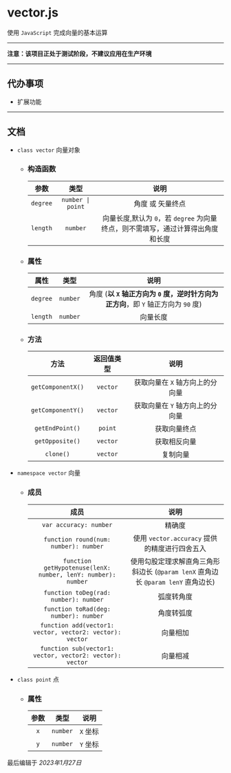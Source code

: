 # vector.js
使用 `JavaScript` 完成向量的基本运算

---

**注意：该项目正处于测试阶段，不建议应用在生产环境**

---

## 代办事项
- 扩展功能

---

## 文档

- `class vector` 向量对象

    - ### 构造函数
    
        | 参数 | 类型 | 说明 |
        |:---:|:---:|:---:|
        | `degree` | `number \| point` | 角度 或 矢量终点 |
        | `length` | `number` | 向量长度,默认为 `0`，若 `degree` 为向量终点，则不需填写，通过计算得出角度和长度 |

    - ### 属性

        | 属性 | 类型 | 说明 |
        |:---:|:---:|:---:|
        | `degree` | `number` | 角度 (**以 `X` 轴正方向为 `0` 度，逆时针方向为正方向**，即 `Y` 轴正方向为 `90` 度)|
        | `length` | `number` | 向量长度 |
    
    - ### 方法 
    
        | 方法 | 返回值类型 | 说明 |
        |:---:|:---:|:---:|
        | `getComponentX()` | `vector` | 获取向量在 `X` 轴方向上的分向量 |
        | `getComponentY()` | `vector` | 获取向量在 `Y` 轴方向上的分向量 |
        | `getEndPoint()` | `point` | 获取向量终点 |
        | `getOpposite()` | `vector` | 获取相反向量 |
        | `clone()` | `vector` | 复制向量 |
		
- `namespace vector` 向量

	- ### 成员
	
		| 成员 | 说明 |
        |:---:|:---:|
		| `var accuracy: number` | 精确度 |
		| `function round(num: number): number` | 使用 `vector.accuracy` 提供的精度进行四舍五入 |
		| `function getHypotenuse(lenX: number, lenY: number): number` | 使用勾股定理求解直角三角形斜边长  (`@param lenX` 直角边长 `@param lenY` 直角边长) |
		| `function toDeg(rad: number): number` | 弧度转角度 |
		| `function toRad(deg: number): number` | 角度转弧度 |
		| `function add(vector1: vector, vector2: vector): vector` | 向量相加 |
		| `function sub(vector1: vector, vector2: vector): vector` | 向量相减 |

- `class point` 点

	- ### 属性
	
		| 参数 | 类型 | 说明 |
        |:---:|:---:|:---:|
        | `x` | `number` | `X` 坐标 |
		| `y` | `number` | `Y` 坐标 |
		
最后编辑于 *2023年1月27日*
		
